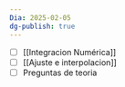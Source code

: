 ```yaml
---
Dia: 2025-02-05
dg-publish: true
---
```

- [ ] [[Integracion Numérica]]
- [ ] [[Ajuste e interpolacion]]
- [ ]  Preguntas de teoria